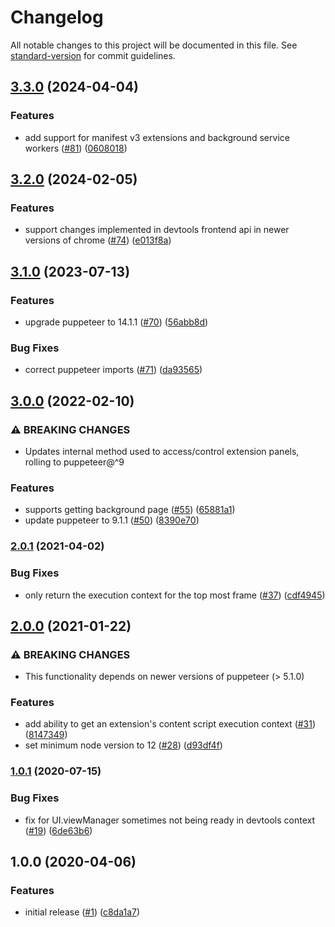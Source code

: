 # Changelog

All notable changes to this project will be documented in this file. See [standard-version](https://github.com/conventional-changelog/standard-version) for commit guidelines.

## [3.3.0](https://github.com/dequelabs/puppeteer-devtools/compare/v3.2.0...v3.3.0) (2024-04-04)


### Features

* add support for manifest v3 extensions and background service workers ([#81](https://github.com/dequelabs/puppeteer-devtools/issues/81)) ([0608018](https://github.com/dequelabs/puppeteer-devtools/commit/06080187a19c13bc664eeff71074ae2084cc673c))

## [3.2.0](https://github.com/dequelabs/puppeteer-devtools/compare/v3.1.0...v3.2.0) (2024-02-05)


### Features

* support changes implemented in devtools frontend api in newer versions of chrome ([#74](https://github.com/dequelabs/puppeteer-devtools/issues/74)) ([e013f8a](https://github.com/dequelabs/puppeteer-devtools/commit/e013f8aa39c0e80a183aeed350155eadf0891ecc))

## [3.1.0](https://github.com/dequelabs/puppeteer-devtools/compare/v3.0.0...v3.1.0) (2023-07-13)

### Features

- upgrade puppeteer to 14.1.1 ([#70](https://github.com/dequelabs/puppeteer-devtools/issues/70)) ([56abb8d](https://github.com/dequelabs/puppeteer-devtools/commit/56abb8d8769a37f4eca346bac15d66c34bb28ffd))

### Bug Fixes

- correct puppeteer imports ([#71](https://github.com/dequelabs/puppeteer-devtools/issues/71)) ([da93565](https://github.com/dequelabs/puppeteer-devtools/commit/da935658143d6c90dabc901ad493205346d322f3))

## [3.0.0](https://github.com/dequelabs/puppeteer-devtools/compare/v2.0.1...v3.0.0) (2022-02-10)

### ⚠ BREAKING CHANGES

- Updates internal method used to access/control extension panels, rolling to puppeteer@^9

### Features

- supports getting background page ([#55](https://github.com/dequelabs/puppeteer-devtools/issues/55)) ([65881a1](https://github.com/dequelabs/puppeteer-devtools/commit/65881a1e5f891e5fe4163b574da40aa73e1fa161))
- update puppeteer to 9.1.1 ([#50](https://github.com/dequelabs/puppeteer-devtools/issues/50)) ([8390e70](https://github.com/dequelabs/puppeteer-devtools/commit/8390e70d8384cc0e3c306dae4bf0debcca85e7e9))

### [2.0.1](https://github.com/dequelabs/puppeteer-devtools/compare/v2.0.0...v2.0.1) (2021-04-02)

### Bug Fixes

- only return the execution context for the top most frame ([#37](https://github.com/dequelabs/puppeteer-devtools/issues/37)) ([cdf4945](https://github.com/dequelabs/puppeteer-devtools/commit/cdf4945d7ddead16d92249132ce859052a8c291d))

## [2.0.0](https://github.com/dequelabs/puppeteer-devtools/compare/v1.0.1...v2.0.0) (2021-01-22)

### ⚠ BREAKING CHANGES

- This functionality depends on newer versions of puppeteer (> 5.1.0)

### Features

- add ability to get an extension's content script execution context ([#31](https://github.com/dequelabs/puppeteer-devtools/issues/31)) ([8147349](https://github.com/dequelabs/puppeteer-devtools/commit/81473491ffb2f79b44720ea427cf08ff483b94b5))
- set minimum node version to 12 ([#28](https://github.com/dequelabs/puppeteer-devtools/issues/28)) ([d93df4f](https://github.com/dequelabs/puppeteer-devtools/commit/d93df4f83912773a1e95b46b9dc0bf98ddd534cf))

### [1.0.1](https://github.com/dequelabs/puppeteer-devtools/compare/v1.0.0...v1.0.1) (2020-07-15)

### Bug Fixes

- fix for UI.viewManager sometimes not being ready in devtools context ([#19](https://github.com/dequelabs/puppeteer-devtools/issues/19)) ([6de63b6](https://github.com/dequelabs/puppeteer-devtools/commit/6de63b66038614d0fe40ad06fa3f0456fd3fdc41))

## 1.0.0 (2020-04-06)

### Features

- initial release ([#1](https://github.com/dequelabs/puppeteer-devtools/issues/1)) ([c8da1a7](https://github.com/dequelabs/puppeteer-devtools/commit/c8da1a7d0e4c2c751d36f247cbf077b36a22dadd))
